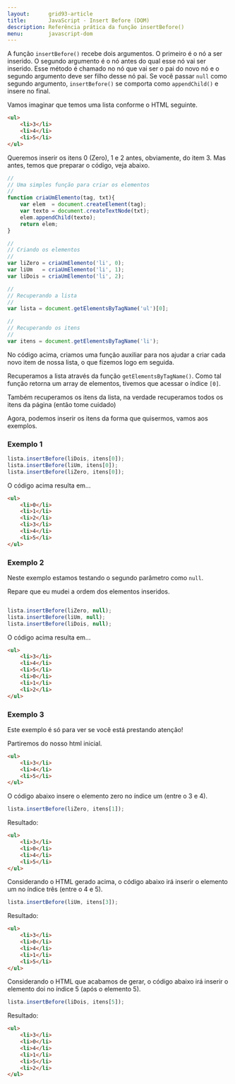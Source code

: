 ```yaml
---
layout:      grid93-article
title:       JavaScript - Insert Before (DOM)
description: Referência prática da função insertBefore()
menu:        javascript-dom
---
```



A função `insertBefore()` recebe dois argumentos. O primeiro é o nó a ser inserido. O segundo argumento é o nó antes do
qual esse nó vai ser inserido. Esse método é chamado no nó que vai ser o pai do novo nó e o segundo argumento deve ser
filho desse nó pai. Se você passar `null` como segundo argumento, `insertBefore()` se comporta como `appendChild()` e
insere no final.

Vamos imaginar que temos uma lista conforme o HTML seguinte.

```html
<ul>
    <li>3</li>
    <li>4</li>
    <li>5</li>
</ul>
```

Queremos inserir os itens 0 (Zero), 1 e 2 antes, obviamente, do item 3. Mas antes, temos que preparar o código, veja
abaixo.


```javascript
//
// Uma simples função para criar os elementos
//
function criaUmElemento(tag, txt){
    var elem  = document.createElement(tag);
    var texto = document.createTextNode(txt);
    elem.appendChild(texto);
    return elem;
}

//
// Criando os elementos
//
var liZero = criaUmElemento('li', 0);
var liUm   = criaUmElemento('li', 1);
var liDois = criaUmElemento('li', 2);

//
// Recuperando a lista
//
var lista = document.getElementsByTagName('ul')[0];

//
// Recuperando os itens
//
var itens = document.getElementsByTagName('li');
```

No código acima, criamos uma função auxiliar para nos ajudar a criar cada novo item de nossa lista, o que fizemos logo
em seguida.

Recuperamos a lista através da função `getElementsByTagName()`. Como tal função retorna um array de elementos,
tivemos que acessar o índice `[0]`.

Também recuperamos os itens da lista, na verdade recuperamos todos os itens da página (então tome cuidado)

Agora, podemos inserir os itens da forma que quisermos, vamos aos exemplos.




### Exemplo 1

```javascript
lista.insertBefore(liDois, itens[0]);
lista.insertBefore(liUm, itens[0]);
lista.insertBefore(liZero, itens[0]);
```

O código acima resulta em...

```html
<ul>
    <li>0</li>
    <li>1</li>
    <li>2</li>
    <li>3</li>
    <li>4</li>
    <li>5</li>
</ul>
```



### Exemplo 2

Neste exemplo estamos testando o segundo parâmetro como `null`.

Repare que eu mudei a ordem dos elementos inseridos.


```javascript

lista.insertBefore(liZero, null);
lista.insertBefore(liUm, null);
lista.insertBefore(liDois, null);
```

O código acima resulta em...

```html
<ul>
    <li>3</li>
    <li>4</li>
    <li>5</li>
    <li>0</li>
    <li>1</li>
    <li>2</li>
</ul>
```



### Exemplo 3

Este exemplo é só para ver se você está prestando atenção!

Partiremos do nosso html inicial.

```html
<ul>
    <li>3</li>
    <li>4</li>
    <li>5</li>
</ul>
```

O código abaixo insere o elemento zero no índice um (entre o 3 e 4).

```javascript
lista.insertBefore(liZero, itens[1]);
```

Resultado:

```html
<ul>
    <li>3</li>
    <li>0</li>
    <li>4</li>
    <li>5</li>
</ul>
```

Considerando o HTML gerado acima, o código abaixo irá inserir o elemento um no índice três (entre o 4 e 5).

```javascript
lista.insertBefore(liUm, itens[3]);
```

Resultado:

```html
<ul>
    <li>3</li>
    <li>0</li>
    <li>4</li>
    <li>1</li>
    <li>5</li>
</ul>
```

Considerando o HTML que acabamos de gerar, o código abaixo irá inserir o elemento doi no índice 5 (após o elemento 5).

```javascript
lista.insertBefore(liDois, itens[5]);
```

Resultado:

```html
<ul>
    <li>3</li>
    <li>0</li>
    <li>4</li>
    <li>1</li>
    <li>5</li>
    <li>2</li>
</ul>
```

